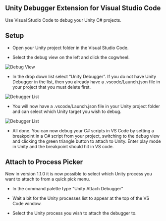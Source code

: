 ## Unity Debugger Extension for Visual Studio Code

Use Visual Studio Code to debug your Unity C# projects.

## Setup

- Open your Unity project folder in the Visual Studio Code.

- Select the debug view on the left and click the cogwheel.

![Debug View](https://github.com/Unity-Technologies/vscode-unity-debug/raw/master/Screenshots/vscode-debug-view.png)

- In the drop down list select “Unity Debugger”. If you do not have Unity Debugger in the list, then you already have a .vscode/Launch.json file in your project that you must delete first.

![Debugger List](https://github.com/Unity-Technologies/vscode-unity-debug/raw/master/Screenshots/vscode-debugger-list.png)

- You will now have a .vscode/Launch.json file in your Unity project folder and can select which Unity target you wish to debug.

![Debugger List](https://github.com/Unity-Technologies/vscode-unity-debug/raw/master/Screenshots/vscode-debugger-unity.png)

- All done. You can now debug your C# scripts in VS Code by setting a breakpoint in a C# script from your project, switching to the debug view and clicking the green triangle button to attach to Unity. Enter play mode in Unity and the breakpoint should hit in VS code.

## Attach to Process Picker

New in version 1.1.0 it is now possible to select which Unity process you want to attach to from a quick pick menu.

- In the command palette type "Unity Attach Debugger"

- Wait a bit for the Unity processes list to appear at the top of the VS Code window.

- Select the Unity process you wish to attach the debugger to.